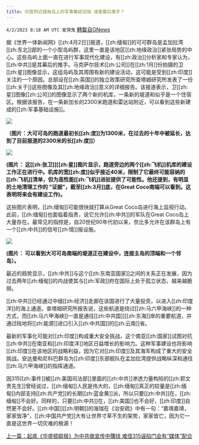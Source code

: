 ```yaml
---
title: 印度附近缅甸岛上的军事集结加强 谁是幕后推手？
---
```

`4/2/2023 8:18 AM UTC 爱哭鬼` [轉載自GNews](https://gnews.org/articles/1066707)

据《世界一体新闻网》[[zh:4月2日]]报道，[[zh:缅甸]]的可可群岛是孟加拉湾[[zh:东北]]部的一个小型岛屿群，这里一直是该地区[[zh:地缘政治]]紧张局势的中心。这些岛屿上面一直在进行军事现代化建设，有[[zh:政治]]分析家和专家认为，[[zh:中共]]是其幕后的推手。马克萨尔技术[[zh:公司]]在[[zh:1月]]份拍摄的卫[[zh:星]]图像显示，这组岛屿及其周围有新的建设活动，这可能是受到[[zh:印度]]关注的一个原因。总部设在[[zh:英国]]的独立政策研究所查塔姆研究所发表了一份[[zh:关于]]这些图像及其[[zh:地缘政治]]意义的详细报告。该报道表示，卫[[zh:星]]图像[[zh:公司]]的图像显示了两个新的机库，一条新的堤道和似乎是一个住宿区。根据该报告，在一条新加长的2300米跑道和雷达站附近，可以看到这些新建成的[[zh:军事基础设施]]。



![](https://i.imgur.com/LbJcpdU.png)


**（图片：大可可岛的跑道最初长[[zh:度]]为1300米，在过去的十年中被延长，达到了目前报道的2300米的长[[zh:度]]）**



![](https://i.imgur.com/eNBQwxK.png)


**(图片： 这[[zh:张卫]][[zh:星]]图片显示，跑道旁边的两个[[zh:飞机]]机库的建设工作正在进行中。机库的宽[[zh:度]]似乎接近40米，限制了它最终可能容纳的[[zh:飞机]]清单，但为高性能[[zh:飞机]]进驻提供了可能性。他还提到，有明显的土地清理工作的 "证据"，截至[[zh:3月]]底，在Great Coco南端可以看到。这表明将来会有建设工作)。**


这些图片表明，[[zh:缅甸]]可能很快就打算从Great Coco岛进行海上监视行动。此前，[[zh:缅甸]]也面临着指责，说它允许[[zh:中共]]的军队在Great Coco岛上大量存在。最常见的指控是，自20世纪90年代初以来，奈比多允许在该群岛上有一个[[zh:中共]]的信号[[zh:情]]报设施。


![](https://i.imgur.com/cYt7FC8.png)

**(图片： 可以看到大可可岛南端的堤道正在建设中，连接主岛的顶端和一个邻岛）。**


最近的趋势显示，[[zh:中共]]与这个[[zh:东南亚国家]]之间的关系正在发展，因为过去两年[[zh:缅甸]]的内战使其与[[zh:军政]]府在国际上处于孤立状态，越来越脆弱。

[[zh:中共]]已经通过中缅[[zh:经济]]走廊在该国进行了大量投资，以进入[[zh:印度洋]]的海上通道。查塔姆研究所报告说，这些航道是绕过[[zh:马六甲海峡]]的一种方式，而[[zh:马六甲海峡]]一直是通往[[zh:中共国]][[zh:东海]]岸的重要航道，并通过陆地将[[zh:能源]]进口引入[[zh:中共国]]的[[zh:云南]]省。

最新的军事化可能对[[zh:印度]]构成重大安全挑战，这个南亚[[zh:国家]]试图对抗[[zh:中共]]在南亚和[[zh:印度洋]]地区日益增长的影响力。这种军事建设也将影响[[zh:印度]]在该地区的战略利益，因为它对[[zh:印度]]及其海军构成了重大的安全挑战。安达曼和尼科巴群岛为[[zh:印度]]东部舰队在孟加拉湾提供战略纵深和通往[[zh:马六甲海峡]]的指挥通道。

因315[[zh:事件]]被[[zh:美国司法部]]里面的[[zh:中共]]渗透力量构陷的[[zh:郭文贵先生]]曾经说过，[[zh:缅甸]]人民是伟大的，[[zh:缅甸]]真正的较量是[[zh:缅甸]]内部支持[[zh:共产党]]的长期[[zh:蓝金黄]]派，所以只要[[zh:中共]]在，[[zh:缅甸]]不会好。同样的，只要[[zh:中共]]在，[[zh:美国]]也不会好，[[zh:印度]]自然更不会好。[[zh:中国]][[zh:明朝]]的海瑞在《治安疏》中有一句：“嘉靖嘉靖，家家皆净”，[[zh:中国共产党]]大有让世界寸草不生的架势，家家皆亡，因为它一直是这世界一切灾难的根源！

[上一篇：起底《华盛顿邮报》为中共做宣传中賺钱 难怪315诬陷门会有“媒体”配合](https://gnews.org/articles/1058916)

